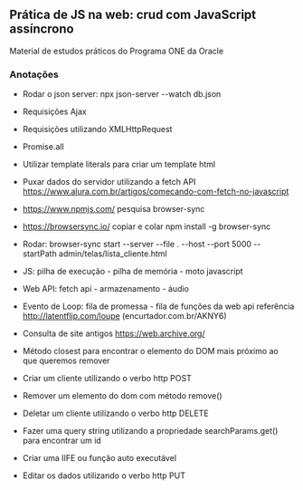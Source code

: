 ##  Prática de JS na web: crud com JavaScript assíncrono 

Material de estudos práticos do Programa ONE da Oracle

### Anotações

* Rodar o json server: npx json-server --watch db.json
* Requisições Ajax 
* Requisições utilizando XMLHttpRequest
* Promise.all
* Utilizar template literals para criar um template html
* Puxar dados do servidor utilizando a fetch API https://www.alura.com.br/artigos/comecando-com-fetch-no-javascript

* https://www.npmjs.com/ pesquisa browser-sync 
* https://browsersync.io/ copiar e colar npm install -g browser-sync
* Rodar: browser-sync start --server --file . --host --port 5000 --startPath admin/telas/lista_cliente.html

* JS: pilha de execução - pilha de memória -  moto javascript
* Web API: fetch api - armazenamento - áudio
* Evento de Loop: fila de promessa - fila de funções da web api referência http://latentflip.com/loupe (encurtador.com.br/AKNY6)

* Consulta de site antigos https://web.archive.org/

* Método closest para encontrar o elemento do DOM mais próximo ao que queremos remover
* Criar um cliente utilizando o verbo http POST
* Remover um elemento do dom com método remove()
* Deletar um cliente utilizando o verbo http DELETE

* Fazer uma query string utilizando a propriedade searchParams.get() para encontrar um id
* Criar uma IIFE ou função auto executável
* Editar os dados utilizando o verbo http PUT
